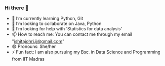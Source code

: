 ### Hi there 👋
- 🌱 I’m currently learning Python, Git
- 👯 I’m looking to collaborate on Java, Python
- 🤔 I’m looking for help with 'Statistics for data analysis'
- 📫 How to reach me: You can contact me through my email "ishitajohri.ij@gmail.com"
- 😄 Pronouns: She/her
- ⚡ Fun fact: I am also pursuing my Bsc. in Data Science and Programming from IIT Madras
<!--
**IshitaJohri/IshitaJohri** is a ✨ _special_ ✨ repository because its `README.md` (this file) appears on your GitHub profile.
- 🔭 I’m currently working on 
- 💬 Ask me about ...
-->
